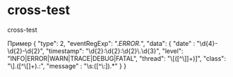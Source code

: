 # cross-test
cross-test

Пример 
{
  "type": 2,
  "eventRegExp": ".*ERROR.*",
  "data": {
    "date" : "\\d{4}-\\d{2}-\\d{2}",
    "timestamp": "\\d{2}:\\d{2}:\\d{2}\\.\\d{3}",
    "level": "INFO|ERROR|WARN|TRACE|DEBUG|FATAL",
    "thread": "\\[([^\\]]+)]",
    "class": "\\].([^\\[]+).:",
    "message" : "\\s:([^\\:]).*"
  }
}
